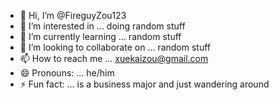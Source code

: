 - 👋 Hi, I’m @FireguyZou123
- 👀 I’m interested in ... doing random stuff
- 🌱 I’m currently learning ... random stuff
- 💞️ I’m looking to collaborate on ... random stuff
- 📫 How to reach me ... xuekaizou@gmail.com
- 😄 Pronouns: ... he/him
- ⚡ Fun fact: ... is a business major and just wandering around

<!---
FireguyZou123/FireguyZou123 is a ✨ special ✨ repository because its `README.md` (this file) appears on your GitHub profile.
You can click the Preview link to take a look at your changes.
--->
